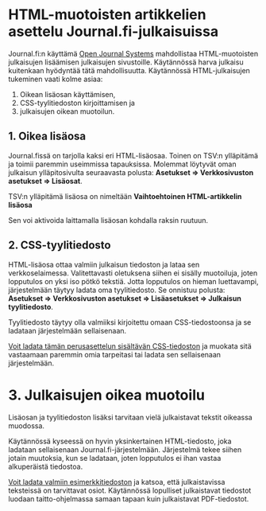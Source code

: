 # HTML-muotoisten artikkelien asettelu Journal.fi-julkaisuissa

Journal.fi:n käyttämä [Open Journal Systems](https://pkp.sfu.ca/ojs/) mahdollistaa HTML-muotoisten julkaisujen lisäämisen julkaisujen sivustoille. Käytännössä harva julkaisu kuitenkaan hyödyntää tätä mahdollisuutta. Käytännössä HTML-julkaisujen tukeminen vaati kolme asiaa:

1. Oikean lisäosan käyttämisen,
2. CSS-tyylitiedoston kirjoittamisen ja
3. julkaisujen oikean muotoilun.

## 1. Oikea lisäosa

Journal.fissä on tarjolla kaksi eri HTML-lisäosaa. Toinen on TSV:n ylläpitämä ja toimii paremmin useimmissa tapauksissa. Molemmat löytyvät oman julkaisun ylläpitosivulta seuraavasta polusta: **Asetukset => Verkkosivuston asetukset => Lisäosat**.

TSV:n ylläpitämä lisäosa on nimeltään **Vaihtoehtoinen HTML-artikkelin lisäosa**

Sen voi aktivoida laittamalla lisäosan kohdalla raksin ruutuun.

## 2. CSS-tyylitiedosto

HTML-lisäosa ottaa valmiin julkaisun tiedoston ja lataa sen verkkoselaimessa. Valitettavasti oletuksena siihen ei sisälly muotoiluja, joten lopputulos on yksi iso pötkö tekstiä. Jotta lopputulos on hieman luettavampi, järjestelmään täytyy ladata oma tyylitiedosto. Se onnistuu polusta: **Asetukset => Verkkosivuston asetukset => Lisäasetukset => Julkaisun tyylitiedosto**.

Tyylitiedosto täytyy olla valmiiksi kirjoitettu omaan CSS-tiedostoonsa ja se ladataan järjestelmään sellaisenaan.

[Voit ladata tämän perusasettelun sisältävän CSS-tiedoston](https://github.com/tsv-fi/avoimen-julkaisemisen-palveluiden-ohjeet/blob/main/docs/_assets/StyleSheet.css) ja muokata sitä vastaamaan paremmin omia tarpeitasi tai ladata sen sellaisenaan järjestelmään.

# 3. Julkaisujen oikea muotoilu

Lisäosan ja tyylitiedoston lisäksi tarvitaan vielä julkaistavat tekstit oikeassa muodossa.

Käytännössä kyseessä on hyvin yksinkertainen HTML-tiedosto, joka ladataan sellaisenaan Journal.fi-järjestelmään. Järjestelmä tekee siihen jotain muutoksia, kun se ladataan, joten lopputulos ei ihan vastaa alkuperäistä tiedostoa.

[Voit ladata valmiin esimerkkitiedoston](https://github.com/tsv-fi/avoimen-julkaisemisen-palveluiden-ohjeet/blob/main/docs/_assets/malli.html) ja katsoa, että julkaistavissa teksteissä on tarvittavat osiot. Käytännössä lopulliset julkaistavat tiedostot luodaan taitto-ohjelmassa samaan tapaan kuin julkaistavat PDF-tiedostot.
